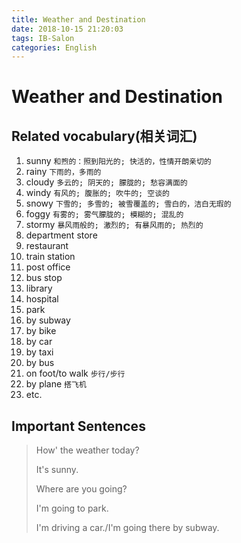 ```yaml
---
title: Weather and Destination
date: 2018-10-15 21:20:03
tags: IB-Salon
categories: English
---
```


# Weather and Destination

## Related vocabulary(相关词汇)

1. sunny `和煦的：照到阳光的; 快活的，性情开朗亲切的`
2. rainy `下雨的，多雨的`
3. cloudy `多云的; 阴天的; 朦胧的; 愁容满面的`
4. windy `有风的; 腹胀的; 吹牛的; 空谈的`
5. snowy `下雪的; 多雪的; 被雪覆盖的; 雪白的，洁白无瑕的`
6. foggy `有雾的; 雾气朦胧的; 模糊的; 混乱的`
7. stormy `暴风雨般的; 激烈的; 有暴风雨的; 热烈的`
9. department store
10. restaurant
11. train station
12. post office
13. bus stop
14. library
15. hospital
16. park
17. by subway
18. by bike
19. by car
20. by taxi
21. by bus
22. on foot/to walk `步行/步行`
23. by plane `搭飞机`
24. etc.
 


## Important Sentences

> How' the weather today?
> 
> It's sunny.
> 
> Where are you going?
> 
> I'm going to park.
> 
> I'm driving a car./I'm going there by subway.










